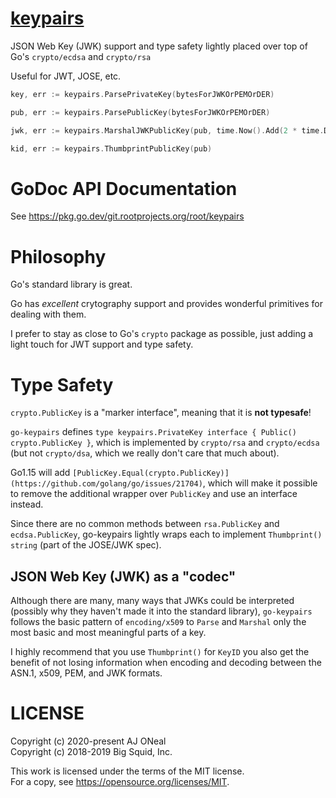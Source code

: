 # [keypairs](https://git.rootprojects.org/root/keypairs)

JSON Web Key (JWK) support and type safety lightly placed over top of Go's `crypto/ecdsa` and `crypto/rsa`

Useful for JWT, JOSE, etc.

```go
key, err := keypairs.ParsePrivateKey(bytesForJWKOrPEMOrDER)

pub, err := keypairs.ParsePublicKey(bytesForJWKOrPEMOrDER)

jwk, err := keypairs.MarshalJWKPublicKey(pub, time.Now().Add(2 * time.Day))

kid, err := keypairs.ThumbprintPublicKey(pub)
```

# GoDoc API Documentation

See <https://pkg.go.dev/git.rootprojects.org/root/keypairs>

# Philosophy

Go's standard library is great.

Go has _excellent_ crytography support and provides wonderful
primitives for dealing with them.

I prefer to stay as close to Go's `crypto` package as possible,
just adding a light touch for JWT support and type safety.

# Type Safety

`crypto.PublicKey` is a "marker interface", meaning that it is **not typesafe**!

`go-keypairs` defines `type keypairs.PrivateKey interface { Public() crypto.PublicKey }`,
which is implemented by `crypto/rsa` and `crypto/ecdsa`
(but not `crypto/dsa`, which we really don't care that much about).

Go1.15 will add `[PublicKey.Equal(crypto.PublicKey)](https://github.com/golang/go/issues/21704)`,
which will make it possible to remove the additional wrapper over `PublicKey`
and use an interface instead.

Since there are no common methods between `rsa.PublicKey` and `ecdsa.PublicKey`,
go-keypairs lightly wraps each to implement `Thumbprint() string` (part of the JOSE/JWK spec).

## JSON Web Key (JWK) as a "codec"

Although there are many, many ways that JWKs could be interpreted
(possibly why they haven't made it into the standard library), `go-keypairs`
follows the basic pattern of `encoding/x509` to `Parse` and `Marshal`
only the most basic and most meaningful parts of a key.

I highly recommend that you use `Thumbprint()` for `KeyID` you also
get the benefit of not losing information when encoding and decoding
between the ASN.1, x509, PEM, and JWK formats.

# LICENSE

Copyright (c) 2020-present AJ ONeal \
Copyright (c) 2018-2019 Big Squid, Inc.

This work is licensed under the terms of the MIT license. \
For a copy, see <https://opensource.org/licenses/MIT>.
